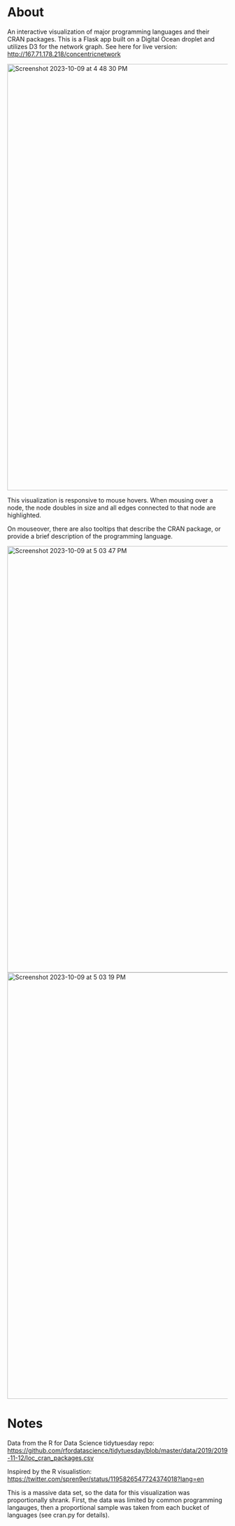 # About

An interactive visualization of major programming languages and their CRAN packages. This is a Flask app built on a Digital Ocean droplet and utilizes D3 for the network graph. See here for live version: http://167.71.178.218/concentricnetwork

<img width="972" alt="Screenshot 2023-10-09 at 4 48 30 PM" src="https://github.com/labonibayen/flask_network_graph/assets/26695981/6e64dcdc-c69a-4833-9257-d64e8be67ae6">

This visualization is responsive to mouse hovers. When mousing over a node, the node doubles in size and all edges connected to that node are highlighted.

On mouseover, there are also tooltips that describe the CRAN package, or provide a brief description of the programming language.

<img width="972" alt="Screenshot 2023-10-09 at 5 03 47 PM" src="https://github.com/labonibayen/flask_network_graph/assets/26695981/b82f0ec8-b97c-42c1-9c78-92f20f052511">
<img width="972" alt="Screenshot 2023-10-09 at 5 03 19 PM" src="https://github.com/labonibayen/flask_network_graph/assets/26695981/02662019-b316-4cf9-ade4-b639d486b13a">

# Notes

Data from the R for Data Science tidytuesday repo: https://github.com/rfordatascience/tidytuesday/blob/master/data/2019/2019-11-12/loc_cran_packages.csv

Inspired by the R visualistion: https://twitter.com/spren9er/status/1195826547724374018?lang=en

This is a massive data set, so the data for this visualization was proportionally shrank. First, the data was limited by common programming langauges, then a proportional sample was taken from each bucket of languages (see cran.py for details).









